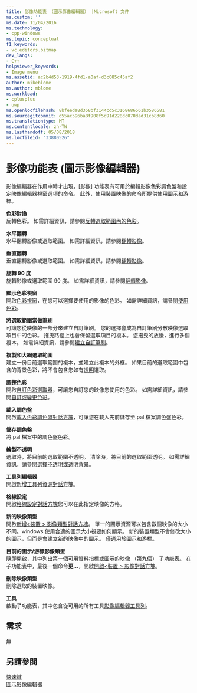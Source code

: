 ```yaml
---
title: 影像功能表 （圖示影像編輯器） |Microsoft 文件
ms.custom: ''
ms.date: 11/04/2016
ms.technology:
- cpp-windows
ms.topic: conceptual
f1_keywords:
- vc.editors.bitmap
dev_langs:
- C++
helpviewer_keywords:
- Image menu
ms.assetid: ac2b4d53-1919-4fd1-a0af-d3c085c45af2
author: mikeblome
ms.author: mblome
ms.workload:
- cplusplus
- uwp
ms.openlocfilehash: 8bfeeda8d358bf3144cd5c3168686561b3586581
ms.sourcegitcommit: d55ac596ba8f908f5d91d228dc070dad31cb8360
ms.translationtype: MT
ms.contentlocale: zh-TW
ms.lasthandoff: 05/08/2018
ms.locfileid: "33880526"
---
```

# <a name="image-menu-image-editor-for-icons"></a>影像功能表 (圖示影像編輯器)
影像編輯器在作用中時才出現，[影像] 功能表有可用於編輯影像色彩調色盤和設定映像編輯器視窗選項的命令。 此外，使用裝置映像的命令所提供使用圖示和游標。  
  
 **色彩對換**  
 反轉色彩。 如需詳細資訊，請參閱[反轉選取範圍內的色彩](../windows/inverting-the-colors-in-a-selection-image-editor-for-icons.md)。  
  
 **水平翻轉**  
 水平翻轉影像或選取範圍。 如需詳細資訊，請參閱[翻轉影像](../windows/flipping-an-image-image-editor-for-icons.md)。  
  
 **垂直翻轉**  
 垂直翻轉影像或選取範圍。 如需詳細資訊，請參閱[翻轉影像](../windows/flipping-an-image-image-editor-for-icons.md)。  
  
 **旋轉 90 度**  
 旋轉影像或選取範圍 90 度。 如需詳細資訊，請參閱[翻轉影像](../windows/flipping-an-image-image-editor-for-icons.md)。  
  
 **顯示色彩視窗**  
 開啟[色彩視窗](../windows/colors-window-image-editor-for-icons.md)，在您可以選擇要使用的影像的色彩。 如需詳細資訊，請參閱[使用色彩](../windows/working-with-color-image-editor-for-icons.md)。  
  
 **將選取範圍當做筆刷**  
 可讓您從映像的一部分來建立自訂筆刷。 您的選擇會成為自訂筆刷分散映像選取項目中的色彩。 拖曳路徑上也會保留選取項目的複本。 您拖曳的放慢，進行多個複本。 如需詳細資訊，請參閱[建立自訂筆刷](../windows/creating-a-custom-brush-image-editor-for-icons.md)。  
  
 **複製和大綱選取範圍**  
 建立一份目前選取範圍的複本，並建立此複本的外框。 如果目前的選取範圍中包含的背景色彩，將不會包含您如有[透明](../windows/choosing-a-transparent-or-opaque-background-image-editor-for-icons.md)選取。  
  
 **調整色彩**  
 開啟[自訂色彩選取器](../windows/custom-color-selector-dialog-box-image-editor-for-icons.md)，可讓您自訂您的映像您使用的色彩。 如需詳細資訊，請參閱[自訂或變更色彩](../windows/customizing-or-changing-colors-image-editor-for-icons.md)。  
  
 **載入調色盤**  
 開啟[載入色彩調色盤對話方塊](../windows/load-palette-colors-dialog-box-image-editor-for-icons.md)，可讓您在載入先前儲存至.pal 檔案調色盤色彩。  
  
 **儲存調色盤**  
 將.pal 檔案中的調色盤色彩。  
  
 **繪製不透明**  
 選取時，將目前的選取範圍不透明。 清除時，將目前的選取範圍透明。 如需詳細資訊，請參閱[選擇不透明或透明背景](../windows/choosing-a-transparent-or-opaque-background-image-editor-for-icons.md)。  
  
 **工具列編輯器**  
 開啟[新增工具列資源對話方塊](../windows/new-toolbar-resource-dialog-box.md)。  
  
 **格線設定**  
 開啟[格線設定對話方塊](../windows/grid-settings-dialog-box-image-editor-for-icons.md)您可以在此指定映像的方格。  
  
 **新的映像類型**  
 開啟[新增\<裝置 > 影像類型對話方塊](../windows/new-device-image-type-dialog-box-image-editor-for-icons.md)。 單一的圖示資源可以包含數個映像的大小不同。windows 使用合適的圖示大小視要如何顯示。 新的裝置類型不會修改大小的圖示，但而是會建立新的映像中的圖示。 僅適用於圖示和游標。  
  
 **目前的圖示/游標影像類型**  
 隨即開啟，其中列出第一個可用資料指標或圖示的映像 （第九個） 子功能表。 在子功能表中，最後一個命令**更...**，開啟[開啟\<裝置 > 影像對話方塊](../windows/open-device-image-dialog-box-image-editor-for-icons.md)。  
  
 **刪除映像類型**  
 刪除選取的裝置映像。  
  
 **工具**  
 啟動子功能表，其中包含從可用的所有工具[影像編輯器工具列](../windows/toolbar-image-editor-for-icons.md)。  
  
## <a name="requirements"></a>需求  
 無  
  
## <a name="see-also"></a>另請參閱  
 [快速鍵](../windows/accelerator-keys-image-editor-for-icons.md)   
 [圖示影像編輯器](../windows/image-editor-for-icons.md)

